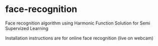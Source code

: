 # face-recognition
Face recognition algorithm using Harmonic Function Solution for Semi Supervized Learning

Installation instructions are for online face recognition (live on webcam)
